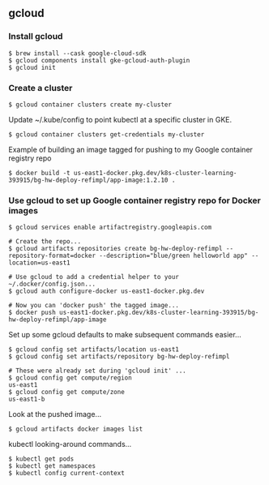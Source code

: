 ## gcloud

### Install gcloud
```
$ brew install --cask google-cloud-sdk            
$ gcloud components install gke-gcloud-auth-plugin
$ gcloud init
```

### Create a cluster
```
$ gcloud container clusters create my-cluster
```

Update ~/.kube/config to point kubectl at a specific cluster in GKE.
```
$ gcloud container clusters get-credentials my-cluster
```

Example of building an image tagged for pushing to my Google container registry repo
```
$ docker build -t us-east1-docker.pkg.dev/k8s-cluster-learning-393915/bg-hw-deploy-refimpl/app-image:1.2.10 .
```

### Use gcloud to set up Google container registry repo for Docker images
```
$ gcloud services enable artifactregistry.googleapis.com

# Create the repo...
$ gcloud artifacts repositories create bg-hw-deploy-refimpl --repository-format=docker --description="blue/green helloworld app" --location=us-east1

# Use gcloud to add a credential helper to your ~/.docker/config.json...
$ gcloud auth configure-docker us-east1-docker.pkg.dev

# Now you can 'docker push' the tagged image...
$ docker push us-east1-docker.pkg.dev/k8s-cluster-learning-393915/bg-hw-deploy-refimpl/app-image

```

Set up some gcloud defaults to make subsequent commands easier...
```
$ gcloud config set artifacts/location us-east1 
$ gcloud config set artifacts/repository bg-hw-deploy-refimpl

# These were already set during 'gcloud init' ...
$ gcloud config get compute/region
us-east1
$ gcloud config get compute/zone  
us-east1-b
```

Look at the pushed image...
```
$ gcloud artifacts docker images list

```

kubectl looking-around commands...
```
$ kubectl get pods
$ kubectl get namespaces
$ kubectl config current-context
```
